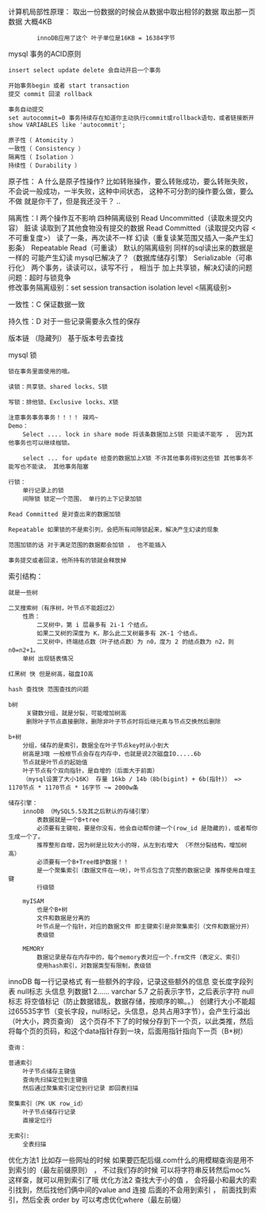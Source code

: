 

计算机局部性原理： 取出一份数据的时候会从数据中取出相邻的数据
            取出那一页数据 大概4KB
            
            innoDB应用了这个 叶子单位是16KB = 16384字节
            
mysql 事务的ACID原则

    insert select update delete 会自动开启一个事务
    
    开始事务begin 或者 start transaction
    提交 commit 回滚 rollback
    
    事务自动提交
    set autocommit=0 事务持续存在知道你主动执行commit或rollback语句，或者链接断开
    show VARIABLES like 'autocommit';

    原子性（ Atomicity ）
    一致性（ Consistency ）
    隔离性（ Isolation ）
    持续性（ Durability ）

原子性： A
    什么是原子性操作?
        比如转账操作，要么转账成功，要么转账失败，不会说一般成功，一半失败，这种中间状态，
        这种不可分割的操作要么做，要么不做
        就是你干了，但是我还没干？  ..
        
隔离性：I
    两个操作互不影响
    四种隔离级别
        Read Uncommitted（读取未提交内容） 脏读 读取到了其他食物没有提交的数据
        Read Committed（读取提交内容 <不可重复度>） 读了一条，再次读不一样 幻读（重复读某范围又插入一条产生幻影条）
        Repeatable Read（可重读） 默认的隔离级别 同样的sql读出来的数据是一样的 可能产生幻读 mysql已解决了？（数据库储存引擎）
        Serializable（可串行化） 两个事务，读读可以，读写不行 ， 相当于 加上共享锁，解决幻读的问题 问题：超时与锁竞争        
    修改事务隔离级别：set session transaction isolation level <隔离级别>

一致性：C
    保证数据一致
    
持久性：D
    对于一些记录需要永久性的保存
    
版本链 （隐藏列） 基于版本号去查找

mysql 锁

    锁在事务里面使用的哦。
    
    读锁：共享锁、shared locks、S锁
    
    写锁：排他锁、Exclusive locks、X锁
    
    注意事务事务事务！！！！ 辣鸡~
    Demo：
        Select .... lock in share mode 将该条数据加上S锁 只能读不能写 ， 因为其他事务也可以继续枷锁。
        
        select ... for update 给查的数据加上X锁 不许其他事务得到这些锁 其他事务不能写也不能读， 其他事务阻塞
        
    行锁：
        单行记录上的锁
        间隙锁 锁定一个范围， 单行的上下记录加锁
        
    Read Committed 是对查出来的数据加锁
        
    Repeatable 如果锁的不是索引列，会把所有间隙锁起来，解决产生幻读的现象
    
    范围加锁的话 对于满足范围的数据都会加锁 ， 也不能插入
    
    事务提交或者回滚，他所持有的锁就会释放掉
    
    

索引结构：
    
    就是一些树
    
    二叉搜索树（有序树，叶节点不能超过2）
        性质： 
            二叉树中，第 i 层最多有 2i-1 个结点。
            如果二叉树的深度为 K，那么此二叉树最多有 2K-1 个结点。
            二叉树中，终端结点数（叶子结点数）为 n0，度为 2 的结点数为 n2，则 n0=n2+1。
        单树 出现链表情况
    
    红黑树 快 但是树高，磁盘IO高
    
    hash 查找快 范围查找的问题
    
    b树
         关键数分组，就是分裂，可能增加树高
         删除叶子节点直接删除，删除非叶子节点时将后继元素与节点交换然后删除
        
    b+树
        分组，储存的是索引，数据全在叶子节点key时从小到大
        树高是3哦 一般根节点会存在内存中，也就是说2次磁盘IO.....6b
        节点就是叶节点的起始值
        叶子节点有个双向指针，是自增的（后面大于前面）
        （mysql设置了大小16K） 存量 16kb / 14b（8b(bigint) + 6b(指针)） => 1170节点 * 1170节点 * 16字节 ~= 2000w条
        
    储存引擎：
        innoDB （MySQL5.5及其之后默认的存储引擎）
            表数据就是一个B+tree
            必须要有主键啦，要是你没有，他会自动帮你建一个(row_id 是隐藏的)，或者帮你生成一个了。
            推荐整形自增，因为树是比较大小的呀，从左到右增大 （不然分裂结构，增加树高）
            必须要有一个B+Tree维护数据！！
            是一个聚集索引（数据文件在一块），叶节点包含了完整的数据记录 推荐使用自增主键
            行级锁
            
        myISAM
            也是个B+树
            文件和数据是分离的
            叶节点是一个指针，对应的数据文件 即主键索引是非聚集索引（文件和数据分开）
            表级锁
    
        MEMORY
            数据记录是存在内存中的，每个memory表对应一个.frm文件（表定义、索引）
            使用hash索引，对数据类型有限制，表级锁
    
  
innoDB 
    每一行记录格式
    有一些额外的字段，记录这些额外的信息
    变长度字段列表 null标志 头信息 列数据1 2......
        varchar 5.7 之前表示字节，之后表示字符
        null标志 将空值标记（防止数据错乱，数据存储，按顺序的嘛。。）
    创建行大小不能超过65535字节（变长字段，null标记，头信息，总共占用3字节），会产生行溢出（叶大小，跨页查询）
    这个页存不下了的时候分存到下一个页，以此类推，然后将每个页的页码，和这个data指针存到一块，后面用指针指向下一页（B+树）
    
    查询：
    
    普通索引
        叶子节点储存主键值
        查询先扫描定位到主键值
        然后通过聚集索引定位到行记录 即回表扫描
    
    聚集索引（PK UK row_id）
        叶子节点储存行记录
        直接定位行

    无索引:
        全表扫描
        
        
优化方法1
    比如存一些网址的时候 如果要匹配后缀.com什么的用模糊查询是用不到索引的（最左前缀原则） ， 不过我们存的时候
    可以将字符串反转然后moc% 这样查，就可以用到索引了哦
优化方法2
    查找大于小的值 ， 会将最小和最大的索引找到，然后找他们俩中间的value
    and 连接 后面的不会用到索引 ， 前面找到索引，然后全表
    order by 可以考虑优化where（最左前缀）
    